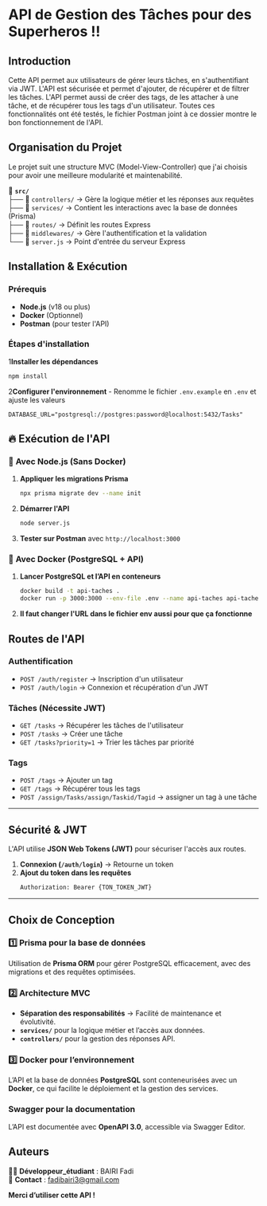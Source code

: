 # API de Gestion des Tâches pour des Superheros !!

## Introduction
Cette API permet aux utilisateurs de 
gérer leurs tâches, 
en s'authentifiant via JWT.
L'API est sécurisée et permet d'ajouter, de récupérer et de filtrer les tâches.
L'API permet aussi de créer des tags, de les attacher à une tâche, et de récupérer tous les tags d'un utilisateur.
Toutes ces fonctionnalités ont été testés, le fichier Postman joint à ce dossier montre le bon fonctionnement de l'API.


## Organisation du Projet
Le projet suit une structure MVC (Model-View-Controller) que j'ai choisis pour avoir une meilleure modularité et maintenabilité.

📁 **`src/`**  
├── 📁 `controllers/` → Gère la logique métier et les réponses aux requêtes  
├── 📁 `services/` → Contient les interactions avec la base de données (Prisma)  
├── 📁 `routes/` → Définit les routes Express  
├── 📁 `middlewares/` → Gère l'authentification et la validation  
└── 📄 `server.js` → Point d'entrée du serveur Express


## Installation & Exécution
### Prérequis
- **Node.js** (v18 ou plus)
- **Docker** (Optionnel)
- **Postman** (pour tester l'API)

### Étapes d'installation
1**Installer les dépendances**
   ```sh
   npm install
   ```
2**Configurer l'environnement**
    - Renomme le fichier `.env.example` en `.env` et ajuste les valeurs
   ```env
   DATABASE_URL="postgresql://postgres:password@localhost:5432/Tasks"
   ```

## 🔥 Exécution de l'API
### 📌 **Avec Node.js** (Sans Docker)
1. **Appliquer les migrations Prisma**
   ```sh
   npx prisma migrate dev --name init
   ```
2. **Démarrer l'API**
   ```sh
   node server.js
   ```
3. **Tester sur Postman** avec `http://localhost:3000`

### 🐳 **Avec Docker (PostgreSQL + API)**
1. **Lancer PostgreSQL et l’API en conteneurs**
   ```sh
   docker build -t api-taches . 
   docker run -p 3000:3000 --env-file .env --name api-taches api-taches    
   ```
2. **Il faut changer l'URL dans le fichier env aussi pour que ça fonctionne**


## Routes de l'API
### Authentification
- `POST /auth/register` → Inscription d'un utilisateur
- `POST /auth/login` → Connexion et récupération d'un JWT

### Tâches (Nécessite JWT)
- `GET /tasks` → Récupérer les tâches de l'utilisateur
- `POST /tasks` → Créer une tâche
- `GET /tasks?priority=1` → Trier les tâches par priorité

### Tags
- `POST /tags` → Ajouter un tag
- `GET /tags` → Récupérer tous les tags
- `POST /assign/Tasks/assign/Taskid/Tagid` → assigner un tag à une tâche

---

## Sécurité & JWT
L'API utilise **JSON Web Tokens (JWT)** pour sécuriser l'accès aux routes.
1. **Connexion (`/auth/login`)** → Retourne un token
2. **Ajout du token dans les requêtes**
   ```sh
   Authorization: Bearer {TON_TOKEN_JWT}
   ```

---

##  Choix de Conception
### 1️⃣ **Prisma pour la base de données**
Utilisation de **Prisma ORM** pour gérer PostgreSQL efficacement, avec des migrations et des requêtes optimisées.

### 2️⃣ **Architecture MVC**
- **Séparation des responsabilités** → Facilité de maintenance et évolutivité.
- **`services/`** pour la logique métier et l’accès aux données.
- **`controllers/`** pour la gestion des réponses API.

### 3️⃣ **Docker pour l’environnement**
L’API et la base de données **PostgreSQL** sont conteneurisées avec un **Docker**, ce qui facilite le déploiement et la gestion des services.

### Swagger pour la documentation
L’API est documentée avec **OpenAPI 3.0**, accessible via Swagger Editor.


## Auteurs
👨‍💻 **Développeur_étudiant** : BAIRI Fadi  
📧 **Contact** : fadibairi3@gmail.com

**Merci d’utiliser cette API !**

